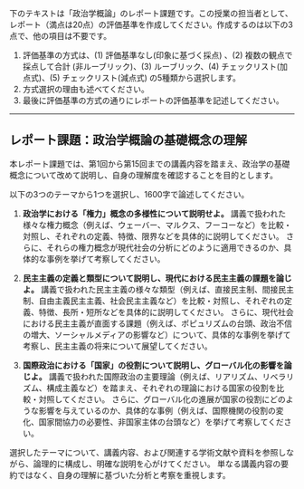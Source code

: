 下のテキストは「政治学概論」のレポート課題です。この授業の担当者として、レポート（満点は20点）の評価基準を作成してください。作成するのは以下の3点で、他の項目は不要です。

1. 評価基準の方式は、(1) 評価基準なし(印象に基づく採点) 、(2) 複数の観点で採点して合計  (非ルーブリック)、(3) ルーブリック、(4) チェックリスト(加点式)、(5) チェックリスト(減点式) の5種類から選択します。
2. 方式選択の理由も述べてください。
3. 最後に評価基準の方式の通りにレポートの評価基準を記述してください。

---------------------------------------
## レポート課題：政治学概論の基礎概念の理解

本レポート課題では、第1回から第15回までの講義内容を踏まえ、政治学の基礎概念について改めて説明し、自身の理解度を確認することを目的とします。

以下の3つのテーマから1つを選択し、1600字で論述してください。

1. **政治学における「権力」概念の多様性について説明せよ。**  講義で扱われた様々な権力概念（例えば、ウェーバー、マルクス、フーコーなど）を比較・対照し、それぞれの定義、特徴、限界などを具体的に説明してください。  さらに、それらの権力概念が現代社会の分析にどのように適用できるのか、具体的な事例を挙げて考察してください。

2. **民主主義の定義と類型について説明し、現代における民主主義の課題を論じよ。**  講義で扱われた民主主義の様々な類型（例えば、直接民主制、間接民主制、自由主義民主主義、社会民主主義など）を比較・対照し、それぞれの定義、特徴、長所・短所などを具体的に説明してください。  さらに、現代社会における民主主義が直面する課題（例えば、ポピュリズムの台頭、政治不信の増大、ソーシャルメディアの影響など）について、具体的な事例を挙げて考察し、民主主義の将来について展望してください。

3. **国際政治における「国家」の役割について説明し、グローバル化の影響を論じよ。** 講義で扱われた国際政治の主要理論（例えば、リアリズム、リベラリズム、構成主義など）を踏まえ、それぞれの理論における国家の役割を比較・対照してください。  さらに、グローバル化の進展が国家の役割にどのような影響を与えているのか、具体的な事例（例えば、国際機関の役割の変化、国家間協力の必要性、非国家主体の台頭など）を挙げて考察してください。


選択したテーマについて、講義内容、および関連する学術文献や資料を参照しながら、論理的に構成し、明確な説明を心がけてください。  単なる講義内容の要約ではなく、自身の理解に基づいた分析と考察を重視します。
